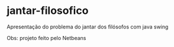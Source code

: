# jantar-filosofico
Apresentação do problema do jantar dos filósofos com java swing

Obs: projeto feito pelo Netbeans
